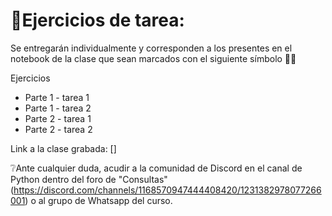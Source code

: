 # 📄Ejercicios de tarea:

Se entregarán individualmente y corresponden a los presentes en el notebook de la clase que sean marcados con el siguiente símbolo 🫴🏻

Ejercicios

- Parte 1 - tarea 1
- Parte 1 - tarea 2
- Parte 2 - tarea 1
- Parte 2 - tarea 2

Link a la clase grabada: []

❔Ante cualquier duda, acudir a la comunidad de Discord en el canal de Python dentro del foro de "Consultas" (https://discord.com/channels/1168570947444408420/1231382978077266001) o al grupo de Whatsapp del curso.
